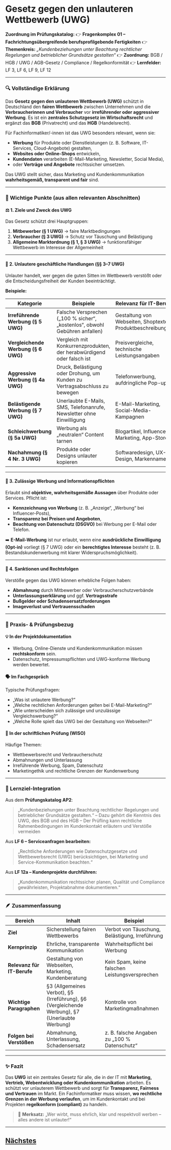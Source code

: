 # Gesetz gegen den unlauteren Wettbewerb (UWG)
**Zuordnung im Prüfungskatalog:**
👉 **Fragenkomplex 01 – Fachrichtungsübergreifende berufsprofilgebende Fertigkeiten**
👉 **Themenkreis:** *„Kundenbeziehungen unter Beachtung rechtlicher Regelungen und betrieblicher Grundsätze gestalten“*
👉 **Zuordnung:** BGB / HGB / UWG / AGB-Gesetz / Compliance / Regelkonformität
👉 **Lernfelder:** LF 3, LF 6, LF 9, LF 12

---

### 🔍 Vollständige Erklärung

Das **Gesetz gegen den unlauteren Wettbewerb (UWG)** schützt in Deutschland den **fairen Wettbewerb** zwischen Unternehmen und die **Verbraucherinnen und Verbraucher** vor **irreführender oder aggressiver Werbung**.
Es ist ein **zentrales Schutzgesetz im Wirtschaftsrecht** und ergänzt das **BGB** (Privatrecht) und das **HGB** (Handelsrecht).

Für Fachinformatiker/-innen ist das UWG besonders relevant, wenn sie:

* **Werbung** für Produkte oder Dienstleistungen (z. B. Software, IT-Services, Cloud-Angebote) gestalten,
* **Websites oder Online-Shops** entwickeln,
* **Kundendaten** verarbeiten (E-Mail-Marketing, Newsletter, Social Media),
* oder **Verträge und Angebote** rechtssicher umsetzen.

Das UWG stellt sicher, dass Marketing und Kundenkommunikation **wahrheitsgemäß, transparent und fair** sind.

---

### 🧩 Wichtige Punkte (aus allen relevanten Abschnitten)

#### ⚖️ 1. Ziele und Zweck des UWG

Das Gesetz schützt drei Hauptgruppen:

1. **Mitbewerber (§ 1 UWG)** → faire Marktbedingungen
2. **Verbraucher (§ 3 UWG)** → Schutz vor Täuschung und Belästigung
3. **Allgemeine Marktordnung (§ 1, § 3 UWG)** → funktionsfähiger Wettbewerb im Interesse der Allgemeinheit

---

#### 🚫 2. Unlautere geschäftliche Handlungen (§§ 3–7 UWG)

Unlauter handelt, wer gegen die guten Sitten im Wettbewerb verstößt oder die Entscheidungsfreiheit der Kunden beeinträchtigt.

**Beispiele:**

| Kategorie                           | Beispiele                                                                   | Relevanz für IT-Berufe                                      |
| ----------------------------------- | --------------------------------------------------------------------------- | ----------------------------------------------------------- |
| **Irreführende Werbung (§ 5 UWG)**  | Falsche Versprechen („100 % sicher“, „kostenlos“, obwohl Gebühren anfallen) | Gestaltung von Webseiten, Shoptexten, Produktbeschreibungen |
| **Vergleichende Werbung (§ 6 UWG)** | Vergleich mit Konkurrenzprodukten, der herabwürdigend oder falsch ist       | Preisvergleiche, technische Leistungsangaben                |
| **Aggressive Werbung (§ 4a UWG)**   | Druck, Belästigung oder Drohung, um Kunden zu Vertragsabschluss zu bewegen  | Telefonwerbung, aufdringliche Pop-ups                       |
| **Belästigende Werbung (§ 7 UWG)**  | Unerlaubte E-Mails, SMS, Telefonanrufe, Newsletter ohne Einwilligung        | E-Mail-Marketing, Social-Media-Kampagnen                    |
| **Schleichwerbung (§ 5a UWG)**      | Werbung als „neutralen“ Content tarnen                                      | Blogartikel, Influencer-Marketing, App-Stores               |
| **Nachahmung (§ 4 Nr. 3 UWG)**      | Produkte oder Designs unlauter kopieren                                     | Softwaredesign, UX-Design, Markennamen                      |

---

#### 💬 3. Zulässige Werbung und Informationspflichten

Erlaubt sind **objektive, wahrheitsgemäße Aussagen** über Produkte oder Services.
Pflicht ist:

* **Kennzeichnung von Werbung** (z. B. „Anzeige“, „Werbung“ bei Influencer-Posts),
* **Transparenz bei Preisen und Angeboten**,
* **Beachtung von Datenschutz (DSGVO)** bei Werbung per E-Mail oder Telefon.

➡️ **E-Mail-Werbung** ist nur erlaubt,
wenn eine **ausdrückliche Einwilligung (Opt-in)** vorliegt (§ 7 UWG)
oder ein **berechtigtes Interesse** besteht (z. B. Bestandskundenwerbung mit klarer Widerspruchsmöglichkeit).

---

#### 🧠 4. Sanktionen und Rechtsfolgen

Verstöße gegen das UWG können erhebliche Folgen haben:

* **Abmahnung** durch Mitbewerber oder Verbraucherschutzverbände
* **Unterlassungserklärung** und ggf. **Vertragsstrafe**
* **Bußgelder oder Schadensersatzforderungen**
* **Imageverlust und Vertrauensschaden**

---

### 💼 Praxis- & Prüfungsbezug

#### 💡 In der Projektdokumentation

* Werbung, Online-Dienste und Kundenkommunikation müssen **rechtskonform** sein.
* Datenschutz, Impressumspflichten und UWG-konforme Werbung werden bewertet.

#### 🗣️ Im Fachgespräch

Typische Prüfungsfragen:

* „Was ist unlautere Werbung?“
* „Welche rechtlichen Anforderungen gelten bei E-Mail-Marketing?“
* „Wie unterscheiden sich zulässige und unzulässige Vergleichswerbung?“
* „Welche Rolle spielt das UWG bei der Gestaltung von Webseiten?“

#### 📄 In der schriftlichen Prüfung (WISO)

Häufige Themen:

* Wettbewerbsrecht und Verbraucherschutz
* Abmahnungen und Unterlassung
* Irreführende Werbung, Spam, Datenschutz
* Marketingethik und rechtliche Grenzen der Kundenwerbung

---

### 🧠 Lernziel-Integration

Aus dem **Prüfungskatalog AP2**:

> „Kundenbeziehungen unter Beachtung rechtlicher Regelungen und betrieblicher Grundsätze gestalten.“
> – Dazu gehört die Kenntnis des UWG, des BGB und des HGB
> – Der Prüfling kann rechtliche Rahmenbedingungen im Kundenkontakt erläutern und Verstöße vermeiden

Aus **LF 6 – Serviceanfragen bearbeiten:**

> „Rechtliche Anforderungen wie Datenschutzgesetze und Wettbewerbsrecht (UWG) berücksichtigen, bei Marketing und Service-Kommunikation beachten.“

Aus **LF 12a – Kundenprojekte durchführen:**

> „Kundenkommunikation rechtssicher planen, Qualität und Compliance gewährleisten, Projektabnahme dokumentieren.“

---

### 🪶 Zusammenfassung

| Bereich                    | Inhalt                                                                                         | Beispiel                                       |
| -------------------------- | ---------------------------------------------------------------------------------------------- | ---------------------------------------------- |
| **Ziel**                   | Sicherstellung fairen Wettbewerbs                                                              | Verbot von Täuschung, Belästigung, Irreführung |
| **Kernprinzip**            | Ehrliche, transparente Kommunikation                                                           | Wahrheitspflicht bei Werbung                   |
| **Relevanz für IT-Berufe** | Gestaltung von Webseiten, Marketing, Kundenberatung                                            | Kein Spam, keine falschen Leistungsversprechen |
| **Wichtige Paragraphen**   | §3 (Allgemeines Verbot), §5 (Irreführung), §6 (Vergleichende Werbung), §7 (Unerlaubte Werbung) | Kontrolle von Marketingmaßnahmen               |
| **Folgen bei Verstößen**   | Abmahnung, Unterlassung, Schadensersatz                                                        | z. B. falsche Angaben zu „100 % Datenschutz“   |

---

### ✨ Fazit

Das **UWG** ist ein zentrales Gesetz für alle, die in der IT mit **Marketing, Vertrieb, Webentwicklung oder Kundenkommunikation** arbeiten.
Es schützt vor unlauterem Wettbewerb und sorgt für **Transparenz, Fairness und Vertrauen** im Markt.
Ein Fachinformatiker muss wissen, **wo rechtliche Grenzen in der Werbung verlaufen**, um im Kundenkontakt und bei Projekten **regelkonform (compliant)** zu handeln.

> 🧭 **Merksatz:**
> „Wer wirbt, muss ehrlich, klar und respektvoll werben – alles andere ist unlauter!“


--- 

## [Nächstes](./2-3-agb-gesetz.md)